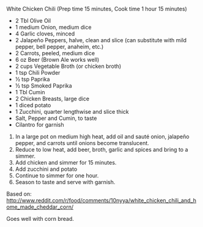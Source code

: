 White Chicken Chili
(Prep time 15 minutes, Cook time 1 hour 15 minutes)

- 2 Tbl Olive Oil
- 1 medium Onion, medium dice
- 4 Garlic cloves, minced
- 2 Jalapeño Peppers, halve, clean and slice (can substitute with mild pepper, bell pepper, anaheim, etc.)
- 2 Carrots, peeled, medium dice
- 6 oz Beer (Brown Ale works well)
- 2 cups Vegetable Broth (or chicken broth)
- 1 tsp Chili Powder
- ½ tsp Paprika
- ½ tsp Smoked Paprika
- 1 Tbl Cumin
- 2 Chicken Breasts, large dice
- 1 diced potato
- 1 Zucchini, quarter lengthwise and slice thick
- Salt, Pepper and Cumin, to taste
- Cilantro for garnish

1. In a large pot on medium high heat, add oil and sauté onion, jalapeño pepper, and carrots until onions become translucent.
2. Reduce to low heat, add beer, broth, garlic and spices and bring to a simmer.
3. Add chicken and simmer for 15 minutes.
4. Add zucchini and potato 
5. Continue to simmer for one hour.
6. Season to taste and serve with garnish.

Based on: http://www.reddit.com/r/food/comments/10nyya/white_chicken_chili_and_home_made_cheddar_corn/

Goes well with corn bread.
